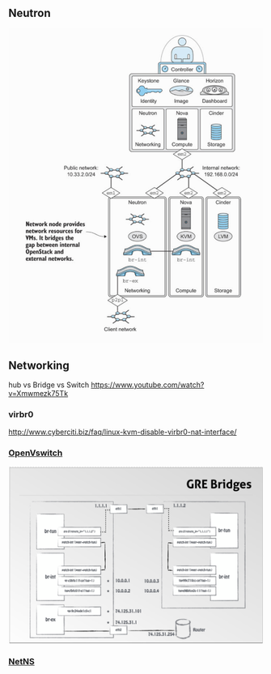 ## Neutron

![alt tag](./NEUTRON.png)

## Networking

hub vs Bridge vs Switch
https://www.youtube.com/watch?v=Xmwmezk75Tk


### virbr0
http://www.cyberciti.biz/faq/linux-kvm-disable-virbr0-nat-interface/

### [OpenVswitch](./0.Open-vSwitch)

![alt tag](./OVS.png)


### [NetNS](./1.NetNS)
